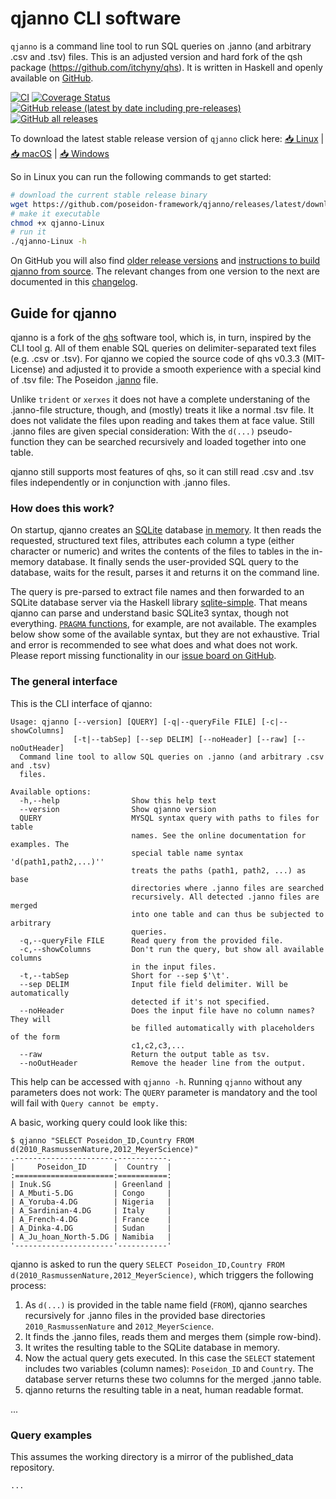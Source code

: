 # qjanno CLI software

`qjanno` is a command line tool to run SQL queries on .janno (and arbitrary .csv and .tsv) files. This is an adjusted version and hard fork of the qsh package (https://github.com/itchyny/qhs). It is written in Haskell and openly available on [GitHub](https://github.com/poseidon-framework/qjanno/).

[![CI](https://github.com/poseidon-framework/qjanno/actions/workflows/main.yml/badge.svg?branch=main)](https://github.com/poseidon-framework/qjanno/actions/workflows/main.yml)
[![Coverage Status](https://img.shields.io/codecov/c/github/poseidon-framework/qjanno/main.svg)](https://codecov.io/github/poseidon-framework/qjanno?branch=main)
[![GitHub release (latest by date including pre-releases)](https://img.shields.io/github/v/release/poseidon-framework/qjanno?include_prereleases) ![GitHub all releases](https://img.shields.io/github/downloads/poseidon-framework/qjanno/total)](https://github.com/poseidon-framework/qjanno/releases)

To download the latest stable release version of `qjanno` click here:
[📥 Linux](https://github.com/poseidon-framework/qjanno/releases/latest/download/qjanno-Linux) |
[📥 macOS](https://github.com/poseidon-framework/qjanno/releases/latest/download/qjanno-macOS) |
[📥 Windows](https://github.com/poseidon-framework/qjanno/releases/latest/download/qjanno-Windows.exe)

So in Linux you can run the following commands to get started:

```bash
# download the current stable release binary
wget https://github.com/poseidon-framework/qjanno/releases/latest/download/qjanno-Linux
# make it executable
chmod +x qjanno-Linux
# run it
./qjanno-Linux -h
```

On GitHub you will also find [older release versions](https://github.com/poseidon-framework/qjanno/releases) and [instructions to build qjanno from source](https://github.com/poseidon-framework/qjanno#for-haskell-developers). The relevant changes from one version to the next are documented in this [changelog](https://github.com/poseidon-framework/qjanno/blob/master/CHANGELOG.md).

## Guide for qjanno

qjanno is a fork of the [qhs](https://github.com/itchyny/qhs) software tool, which is, in turn, inspired by the CLI tool [q](https://github.com/harelba/q). All of them enable SQL queries on delimiter-separated text files (e.g. .csv or .tsv). For qjanno we copied the source code of qhs v0.3.3 (MIT-License) and adjusted it to provide a smooth experience with a special kind of .tsv file: The Poseidon [.janno](janno_details.md) file.

Unlike `trident` or `xerxes` it does not have a complete understaning of the .janno-file structure, though, and (mostly) treats it like a normal .tsv file. It does not validate the files upon reading and takes them at face value. Still .janno files are given special consideration: With the `d(...)` pseudo-function they can be searched recursively and loaded together into one table.

qjanno still supports most features of qhs, so it can still read .csv and .tsv files independently or in conjunction with .janno files.

### How does this work?

On startup, qjanno creates an [SQLite](https://www.sqlite.org) database [in memory](https://www.sqlite.org/inmemorydb.html). It then reads the requested, structured text files, attributes each column a type (either character or numeric) and writes the contents of the files to tables in the in-memory database. It finally sends the user-provided SQL query to the database, waits for the result, parses it and returns it on the command line.

The query is pre-parsed to extract file names and then forwarded to an SQLite database server via the Haskell library [sqlite-simple](https://hackage.haskell.org/package/sqlite-simple). That means qjanno can parse and understand basic SQLite3 syntax, though not everything. [`PRAGMA` functions](https://www.sqlite.org/pragma.html#syntax), for example, are not available. The examples below show some of the available syntax, but they are not exhaustive. Trial and error is recommended to see what does and what does not work. Please report missing functionality in our [issue board on GitHub](https://github.com/poseidon-framework/qjanno/issues).

### The general interface

This is the CLI interface of qjanno:

```
Usage: qjanno [--version] [QUERY] [-q|--queryFile FILE] [-c|--showColumns]
              [-t|--tabSep] [--sep DELIM] [--noHeader] [--raw] [--noOutHeader]
  Command line tool to allow SQL queries on .janno (and arbitrary .csv and .tsv)
  files.

Available options:
  -h,--help                Show this help text
  --version                Show qjanno version
  QUERY                    MYSQL syntax query with paths to files for table
                           names. See the online documentation for examples. The
                           special table name syntax 'd(path1,path2,...)''
                           treats the paths (path1, path2, ...) as base
                           directories where .janno files are searched
                           recursively. All detected .janno files are merged
                           into one table and can thus be subjected to arbitrary
                           queries.
  -q,--queryFile FILE      Read query from the provided file.
  -c,--showColumns         Don't run the query, but show all available columns
                           in the input files.
  -t,--tabSep              Short for --sep $'\t'.
  --sep DELIM              Input file field delimiter. Will be automatically
                           detected if it's not specified.
  --noHeader               Does the input file have no column names? They will
                           be filled automatically with placeholders of the form
                           c1,c2,c3,...
  --raw                    Return the output table as tsv.
  --noOutHeader            Remove the header line from the output.
```

This help can be accessed with `qjanno -h`. Running `qjanno` without any parameters does not work: The `QUERY` parameter is mandatory and the tool will fail with `Query cannot be empty.`

A basic, working query could look like this:

```
$ qjanno "SELECT Poseidon_ID,Country FROM d(2010_RasmussenNature,2012_MeyerScience)"
.----------------------.-----------.
|     Poseidon_ID      |  Country  |
:======================:===========:
| Inuk.SG              | Greenland |
| A_Mbuti-5.DG         | Congo     |
| A_Yoruba-4.DG        | Nigeria   |
| A_Sardinian-4.DG     | Italy     |
| A_French-4.DG        | France    |
| A_Dinka-4.DG         | Sudan     |
| A_Ju_hoan_North-5.DG | Namibia   |
'----------------------'-----------'
```

qjanno is asked to run the query `SELECT Poseidon_ID,Country FROM d(2010_RasmussenNature,2012_MeyerScience)`, which triggers the following process:

1. As `d(...)` is provided in the table name field (`FROM`), qjanno searches recursively for .janno files in the provided base directories `2010_RasmussenNature` and `2012_MeyerScience`.
2. It finds the .janno files, reads them and merges them (simple row-bind).
3. It writes the resulting table to the SQLite database in memory.
4. Now the actual query gets executed. In this case the `SELECT` statement includes two variables (column names): `Poseidon_ID` and `Country`. The database server returns these two columns for the merged .janno table.
5. qjanno returns the resulting table in a neat, human readable format.

...

### Query examples

This assumes the working directory is a mirror of the published_data repository.

```
...
```

